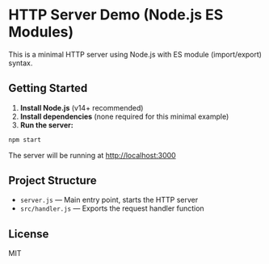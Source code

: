 # HTTP Server Demo (Node.js ES Modules)

This is a minimal HTTP server using Node.js with ES module (import/export) syntax.

## Getting Started

1. **Install Node.js** (v14+ recommended)
2. **Install dependencies** (none required for this minimal example)
3. **Run the server:**

```bash
npm start
```

The server will be running at [http://localhost:3000](http://localhost:3000)

## Project Structure

- `server.js` — Main entry point, starts the HTTP server
- `src/handler.js` — Exports the request handler function

## License

MIT 